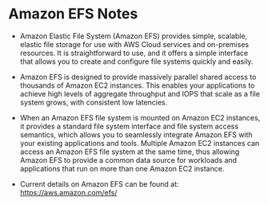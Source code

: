 # Amazon EFS Notes

- Amazon Elastic File System (Amazon EFS) provides simple, scalable, elastic file storage for use with AWS Cloud services and on-premises resources. It is straightforward to use, and it offers a simple interface that allows you to create and configure file systems quickly and easily.

- Amazon EFS is designed to provide massively parallel shared access to thousands of Amazon EC2 instances. This enables your applications to achieve high levels of aggregate throughput and IOPS that scale as a file system grows, with consistent low latencies.

- When an Amazon EFS file system is mounted on Amazon EC2 instances, it provides a standard file system interface and file system access semantics, which allows you to seamlessly integrate Amazon EFS with your existing applications and tools. Multiple Amazon EC2 instances can access an Amazon EFS file system at the same time, thus allowing Amazon EFS to provide a common data source for workloads and applications that run on more than one Amazon EC2 instance.

- Current details on Amazon EFS can be found at: https://aws.amazon.com/efs/